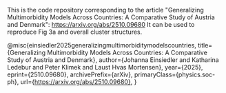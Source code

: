 This is the code repository corresponding to the article "Generalizing Multimorbidity Models Across Countries: A Comparative Study of Austria and Denmark": https://arxiv.org/abs/2510.09680
It can be used to reproduce Fig 3a and overall cluster structures.

@misc{einsiedler2025generalizingmultimorbiditymodelscountries,
      title={Generalizing Multimorbidity Models Across Countries: A Comparative Study of Austria and Denmark}, 
      author={Johanna Einsiedler and Katharina Ledebur and Peter Klimek and Laust Hvas Mortensen},
      year={2025},
      eprint={2510.09680},
      archivePrefix={arXiv},
      primaryClass={physics.soc-ph},
      url={https://arxiv.org/abs/2510.09680}, 
}
